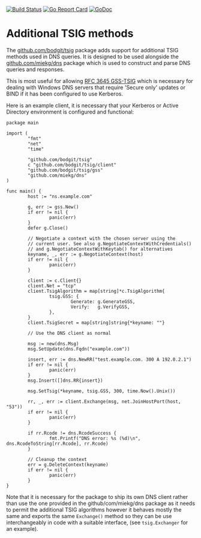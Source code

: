 [![Build Status](https://travis-ci.com/bodgit/tsig.svg?branch=master)](https://travis-ci.com/bodgit/tsig)
[![Go Report Card](https://goreportcard.com/badge/github.com/bodgit/tsig)](https://goreportcard.com/report/github.com/bodgit/tsig)
[![GoDoc](https://godoc.org/github.com/bodgit/tsig?status.svg)](https://godoc.org/github.com/bodgit/tsig)

# Additional TSIG methods

The [github.com/bodgit/tsig](https://godoc.org/github.com/bodgit/tsig) package
adds support for additional TSIG methods used in DNS queries. It is designed
to be used alongside the [github.com/miekg/dns](https://github.com/miekg/dns)
package which is used to construct and parse DNS queries and responses.

This is most useful for allowing
[RFC 3645 GSS-TSIG](https://www.ietf.org/rfc/rfc3645.txt) which is necessary
for dealing with Windows DNS servers that require 'Secure only' updates or
BIND if it has been configured to use Kerberos.

Here is an example client, it is necessary that your Kerberos or Active
Directory environment is configured and functional:

```golang
package main

import (
        "fmt"
        "net"
        "time"

        "github.com/bodgit/tsig"
        c "github.com/bodgit/tsig/client"
        "github.com/bodgit/tsig/gss"
        "github.com/miekg/dns"
)

func main() {
        host := "ns.example.com"

        g, err := gss.New()
        if err != nil {
                panic(err)
        }
        defer g.Close()

        // Negotiate a context with the chosen server using the
        // current user. See also g.NegotiateContextWithCredentials()
        // and g.NegotiateContextWithKeytab() for alternatives
        keyname, _, err := g.NegotiateContext(host)
        if err != nil {
                panic(err)
        }

        client := c.Client{}
        client.Net = "tcp"
        client.TsigAlgorithm = map[string]*c.TsigAlgorithm{
                tsig.GSS: {
                        Generate: g.GenerateGSS,
                        Verify:   g.VerifyGSS,
                },
        }
        client.TsigSecret = map[string]string{*keyname: ""}

        // Use the DNS client as normal

        msg := new(dns.Msg)
        msg.SetUpdate(dns.Fqdn("example.com"))

        insert, err := dns.NewRR("test.example.com. 300 A 192.0.2.1")
        if err != nil {
                panic(err)
        }
        msg.Insert([]dns.RR{insert})

        msg.SetTsig(*keyname, tsig.GSS, 300, time.Now().Unix())

        rr, _, err := client.Exchange(msg, net.JoinHostPort(host, "53"))
        if err != nil {
                panic(err)
        }

        if rr.Rcode != dns.RcodeSuccess {
                fmt.Printf("DNS error: %s (%d)\n", dns.RcodeToString[rr.Rcode], rr.Rcode)
        }

        // Cleanup the context
        err = g.DeleteContext(keyname)
        if err != nil {
                panic(err)
        }
}
```

Note that it is necessary for the package to ship its own DNS client rather
than use the one provided in the github/com/miekg/dns package as it needs to
permit the additional TSIG algorithms however it behaves mostly the same and
exports the same `Exchange()` method so they can be use interchangeably in
code with a suitable interface, (see `tsig.Exchanger` for an example).
